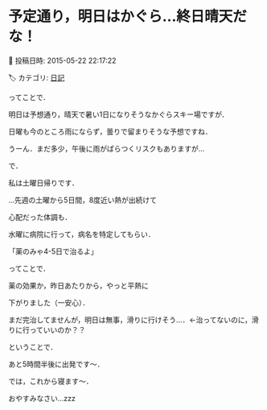 # 予定通り，明日はかぐら…終日晴天だな！

📅 投稿日時: 2015-05-22 22:17:22

🏷️ カテゴリ: [日記](cc4b5682fb7b8b144980957a978653fb0.md)

ってことで．


明日は予想通り，晴天で暑い1日になりそうなかぐらスキー場ですが．





日曜も今のところ雨にならず，曇りで留まりそうな予想ですね．


うーん．まだ多少，午後に雨がぱらつくリスクもありますが…





で．


私は土曜日帰りです．





…先週の土曜から5日間，8度近い熱が出続けて


心配だった体調も．


水曜に病院に行って，病名を特定してもらい．


「薬のみゃ4-5日で治るよ」


ってことで．


薬の効果か，昨日あたりから，やっと平熱に


下がりました（一安心）．


まだ完治してませんが，明日は無事，滑りに行けそう…．←治ってないのに，滑りに行っていいのか？？





ということで．


あと5時間半後に出発です～．


では，これから寝ます～．


おやすみなさい…zzz
